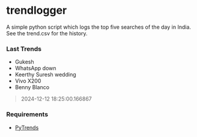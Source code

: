 # trendlogger
A simple python script which logs the top five searches of the day in India.<br>See the trend.csv for the history.<br>

<!-- Last Trends -->
### Last Trends
* Gukesh
* WhatsApp down
* Keerthy Suresh wedding
* Vivo X200
* Benny Blanco
> 2024-12-12 18:25:00.166867

<!-- Requirements -->
### Requirements
* [PyTrends](https://github.com/dreyco676/pytrends)
